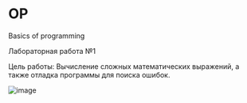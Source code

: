 # OP
Basics of programming

Лабораторная работа №1

Цель работы: Вычисление сложных математических выражений, а также отладка программы для поиска ошибок.

![image](https://github.com/wogusfer/OP/assets/100072041/23192eab-ac1e-4a77-b5b0-6f1e404b856b)
